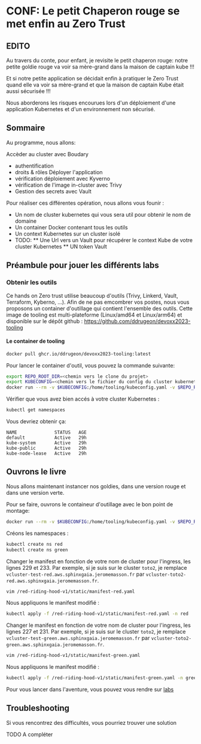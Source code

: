 # CONF: Le petit Chaperon rouge se met enfin au Zero Trust

## EDITO

Au travers du conte, pour enfant, je revisite le petit chaperon rouge: notre petite goldie rouge va voir sa mère-grand dans la maison de captain kube !!!

Et si notre petite application se décidait enfin à pratiquer le Zero Trust quand elle va voir sa mère-grand et que la maison de captain Kube était aussi sécurisée !!!

Nous aborderons les risques encourues lors d'un déploiement d'une application Kubernetes et d'un environnement non sécurisé.

## Sommaire

Au programme, nous allons:

Accèder au cluster avec Boudary
- authentification
- droits & rôles
Déployer l'application 
- vérification déploiement avec Kyverno
- vérification de l'image in-cluster avec Trivy
- Gestion des secrets avec Vault


Pour réaliser ces différentes opération, nous allons vous founir :
* Un nom de cluster kubernetes qui vous sera util pour obtenir le nom de domaine
* Un container Docker contenant tous les outils 
* Un context Kubernetes sur un cluster isolé
* TODO:
** Une Url vers un Vault pour récupérer le context Kube de votre cluster Kubernetes
** UN token Vault

## Préambule pour jouer les différents labs

### Obtenir les outils

Ce hands on Zero trust utilise beaucoup d'outils (Trivy, Linkerd, Vault, Terraform, Kyberno, ...).
Afin de ne pas emcombrer vos postes, nous vous proposons un container d'outillage qui contient l'ensemble des outils.
Cette image de tooling est multi-plateforme (Linux/amd64 et Linux/arm64) et disponible sur le dépôt github : https://github.com/ddrugeon/devoxx2023-tooling

#### Le container de tooling

```bash
docker pull ghcr.io/ddrugeon/devoxx2023-tooling:latest
```

Pour lancer le container d'outil, vous pouvez la commande suivante:

```bash
export REPO_ROOT_DIR=<chemin vers le clone du projet>
export KUBECONFIG=<chemin vers le fichier du config du cluster kubernetes>
docker run --rm -v $KUBECONFIG:/home/tooling/kubeconfig.yaml -v $REPO_ROOT_DIR/labs/00-preconfig/:/apps -it ghcr.io/ddrugeon/devoxx2023-tooling
```

Vérifier que vous avez bien accés à votre cluster Kubernetes :
```bash
kubectl get namespaces
```

Vous devriez obtenir ça:
```
NAME              STATUS   AGE
default           Active   29h
kube-system       Active   29h
kube-public       Active   29h
kube-node-lease   Active   29h
```

## Ouvrons le livre

Nous allons maintenant instancer nos goldies, dans une version rouge et dans une version verte.

Pour se faire, ouvrons le containeur d'outillage avec le bon point de montage:
```bash
docker run --rm -v $KUBECONFIG:/home/tooling/kubeconfig.yaml -v $REPO_ROOT_DIR/labs/01-red-riding-hood-v1/:/red-riding-hood-v1 -it ghcr.io/ddrugeon/devoxx2023-tooling
```

Créons les namespaces :
```bash
kubectl create ns red
kubectl create ns green
```

Changer le manifest en fonction de votre nom de cluster pour l'ingress, les lignes 229 et 233. Par exemple, si je suis sur le cluster `toto2`, je remplace `vcluster-test-red.aws.sphinxgaia.jeromemasson.fr` par `vcluster-toto2-red.aws.sphinxgaia.jeromemasson.fr`.
```bash
vim /red-riding-hood-v1/static/manifest-red.yaml
```

Nous appliquons le manifest modifié :
```bash
kubectl apply -f /red-riding-hood-v1/static/manifest-red.yaml -n red
```

Changer le manifest en fonction de votre nom de cluster pour l'ingress, les lignes 227 et 231. Par exemple, si je suis sur le cluster `toto2`, je remplace `vcluster-test-green.aws.sphinxgaia.jeromemasson.fr` par `vcluster-toto2-green.aws.sphinxgaia.jeromemasson.fr`.
```bash
vim /red-riding-hood-v1/static/manifest-green.yaml
```

Nous appliquons le manifest modifié :
```bash
kubectl apply -f /red-riding-hood-v1/static/manifest-green.yaml -n green
```

Pour vous lancer dans l'aventure, vous pouvez vous rendre sur [labs](/labs)

## Troubleshooting

Si vous rencontrez des difficultés, vous pourriez trouver une solution

TODO A compléter

